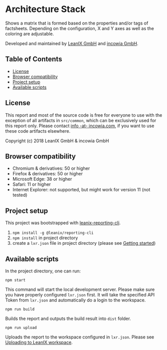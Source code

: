 # Architecture Stack

Shows a matrix that is formed based on the properties and/or tags of factsheets. Depending on the configuration, X and Y axes as well as the coloring are adjustable.

Developed and maintained by [LeanIX GmbH](https://www.leanix.net/) and [incowia GmbH](https://www.incowia.com/).

## Table of Contents

- [License](#license)
- [Browser compatibility](#browser-compatibility)
- [Project setup](#project-setup)
- [Available scripts](#available-scripts)

## License

This report and most of the source code is free for everyone to use with the exception of all artifacts in `src/common`, which can be exclusively used for this report only. Please contact [info -at- incowia.com](mailto:info@incowia.com?subject=LeanIX%20Custom%20Reports:%20Common%20artifacts), if you want to use these code artifacts elsewhere.

Copyright (c) 2018 LeanIX GmbH & incowia GmbH

## Browser compatibility

- Chromium & derivatives: 50 or higher
- Firefox & derivatives: 50 or higher
- Microsoft Edge: 38 or higher
- Safari: 11 or higher
- Internet Explorer: not supported, but might work for version 11 (not tested)

## Project setup

This project was bootstrapped with [leanix-reporting-cli](https://github.com/leanix/leanix-reporting-cli).

1. `npm install -g @leanix/reporting-cli`
1. `npm install` in project directory
1. create a `lxr.json` file in project directory (please see [Getting started](https://github.com/leanix/leanix-reporting-cli#getting-started))

## Available scripts

In the project directory, one can run:

`npm start`

This command will start the local development server. Please make sure you have properly configured `lxr.json` first.
It will take the specified API Token from `lxr.json` and automatically do a login to the workspace.

`npm run build`

Builds the report and outputs the build result into `dist` folder.

`npm run upload`

Uploads the report to the workspace configured in `lxr.json`.
Please see [Uploading to LeanIX workspace](https://github.com/leanix/leanix-reporting-cli#uploading-to-leanix-workspace).
